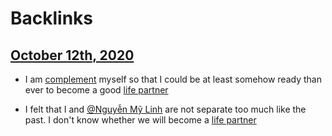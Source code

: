 
# Backlinks
## [October 12th, 2020](<October 12th, 2020.md>)
- I am [complement](<complement.md>) myself so that I could be at least somehow ready than ever to become a good [life partner](<life partner.md>)

- I felt that I and [@Nguyễn Mỹ Linh](<@Nguyễn Mỹ Linh.md>) are not separate too much like the past. I  don't know whether we will become a [life partner](<life partner.md>)

